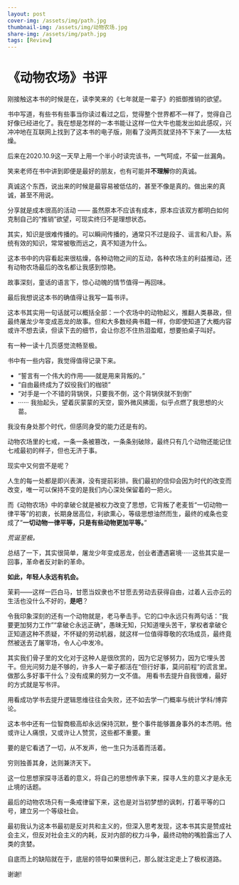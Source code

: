 ```yaml
---
layout: post
cover-img: /assets/img/path.jpg
thumbnail-img: /assets/img/动物农场.jpg
share-img: /assets/img/path.jpg
tags: [Review]
---
```


# 《动物农场》书评

刚接触这本书的时候是在，读李笑来的《七年就是一辈子》的抵御推销的欲望。

书中写道，有些书有些事当你读过看过之后，觉得整个世界都不一样了，觉得自己好像已经进化了。我在想是怎样的一本书能让这样一位大牛也能发出如此感叹，兴冲冲地在互联网上找到了这本书的电子版，刚看了没两页就坚持不下来了——太枯燥。

后来在2020.10.9这一天早上用一个半小时读完该书，一气呵成，不留一丝漏角。

笑来老师在书中讲到即便是最好的朋友，也有可能并**不理解**你的真诚。 

真诚这个东西，说出来的时候是最容易被低估的，甚⾄不像是真的。做出来的真诚，甚⾄不⽤说。

分享就是成本很⾼的活动 —— 虽然原本不应该有成本，原本应该双⽅都明白如何克制⾃⼰的“推销”欲望，可现实终归不是理想状态。 

其实，知识是很难传播的。可以瞬间传播的，通常只不过是段⼦、谣⾔和⼋卦。系统有效的知识，常常被敬⽽远之，真不知道为什么。 

这本书中的内容看起来很枯燥，各种动物之间的互动，各种农场主的利益推动，还有动物农场最后的改名都让我感到惊艳。

故事深刻，童话的语言下，惊心动魄的情节值得一再回味。

最后我想说这本书的确值得让我写一篇书评。

这本书其实用一句话就可以概括全部：一个农场中的动物起义，推翻人类暴政，但最终屠龙少年变成恶龙的故事。但和大多数经典书籍一样，你即使知道了大概内容或许不想去读，但读下去的细节，会让你忍不住热泪盈眶，想要拍桌子叫好。

有一种一读十几页感觉流畅至极。

书中有一些内容，我觉得值得记录下来。

- “誓言有一个伟大的作用——就是用来背叛的。”
- “自由最终成为了奴役我们的枷锁”
- “对手是一个不错的背锅侠，只要我不倒，这个背锅侠就不到倒”
- ······
我抬起头，望着灰蒙蒙的天空，窗外微风拂面，似乎点燃了我思想的火苗。

我没有身处那个时代，但感同身受的能力还是有的。

动物农场里的七戒，一条一条被篡改，一条条别破除，最终只有几个动物还能记住七戒最初的样子，但也无济于事。

现实中又何尝不是呢？

人生的每一处都是即兴表演，没有提前彩排。我们最初的信仰会因为时代的改变而改变，唯一可以保持不变的是我们内心深处保留着的一把火。

而《动物农场》中的拿破仑就是被权力改变了思想，它背叛了老麦哲“一切动物一律平等”的初衷，长期身居高位，利欲熏心，等级思想油然而生，最终的戒条也变成了”**一切动物一律平等，只是有些动物更加平等。**”

*荒诞至极。*

总结了一下，其实很简单，屠龙少年变成恶龙，创业者遭遇窘境······这些其实是一回事，革命者反对新的革命。

**如此，年轻人永远有机会。**

茉莉——这样一匹白马，甘愿当奴隶也不甘愿去劳动去获得自由，过着人云亦云的生活也没什么不好的，**是吧**？

令我印象深刻的还有一个动物就是，老马拳击手。它的口中永远只有两句话：“我要更加努力工作”“拿破仑永远正确”，愚昧无知，只知道埋头苦干，掌权者拿破仑正知道这种不质疑，不怀疑的劳动机器，就这样一位值得尊敬的农场成员，最终竟然被送去了屠宰场，令人心中发冷。

其实我们骨子里的文化对于这种人是很欣赏的，因为它足够努力，因为它埋头苦干。但光问努力是不够的，许多人一辈子都活在“但行好事，莫问前程”的谎言里。做那么多好事干什么？没有成果的努力一文不值。
用看书去提升自我很难，最好的方式就是写书评。

用看成功学书去提升逻辑思维往往会失败，还不如去学一门概率与统计学科/博弈论。

这本书中还有一位智商极高却永远保持沉默，整个事件能够置身事外的本杰明。他或许让人痛恨，又或许让人赞赏，这些都不重要。重

要的是它看透了一切，从不发声，他一生只为活着而活着。

穷则独善其身，达则兼济天下。

这一位思想家探寻活着的意义，将自己的思想传承下来，探寻人生的意义才是永无止境的话题。

最后的动物农场只有一条戒律留下来，这也是对当初梦想的讽刺，打着平等的口号，建立另一个等级社会。

最初我认为这本书最初是反对共和主义的，但深入思考发现，这本书其实是赞成社会主义，但反对社会主义的内耗，反对内部的权力斗争，最终动物的嘴脸露出了人类的贪婪。

自底而上的缺陷就在于，底层的领导如果很利己，那么就注定走上了极权道路。

谢谢!


